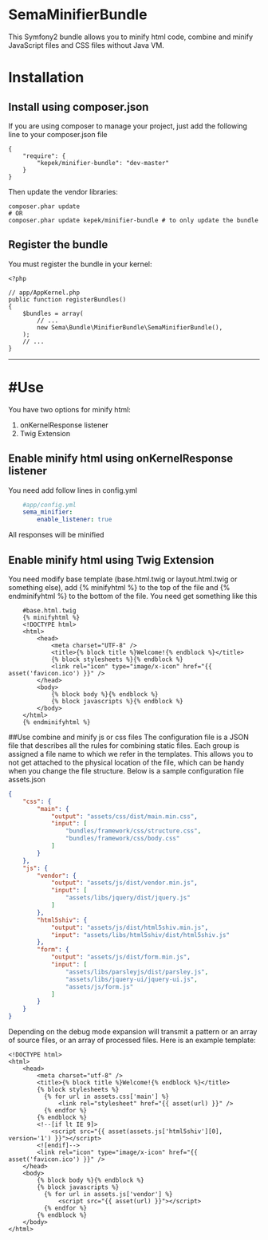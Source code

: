 # SemaMinifierBundle
This Symfony2 bundle allows you to minify html code, combine and minify JavaScript files and CSS files without Java VM.

Installation
============

## Install using composer.json
If you are using composer to manage your project, just add the following
line to your composer.json file

    {
        "require": {
        	"kepek/minifier-bundle": "dev-master"
        }
    }

Then update the vendor libraries:

```shell
composer.phar update
# OR
composer.phar update kepek/minifier-bundle # to only update the bundle
```


## Register the bundle

You must register the bundle in your kernel:

    <?php

    // app/AppKernel.php
    public function registerBundles()
    {
        $bundles = array(
            // ...
            new Sema\Bundle\MinifierBundle\SemaMinifierBundle(),
        );
        // ...
    }

-----------------------

#Use
===

You have two options for minify html:
1. onKernelResponse listener
2. Twig Extension

## Enable minify html using onKernelResponse listener
You need add follow lines in config.yml
```yml
    #app/config.yml
    sema_minifier:
        enable_listener: true
```
All responses will be minified

## Enable minify html using Twig Extension
You need modify base template (base.html.twig or layout.html.twig or something else), add {% minifyhtml %} to the top of the file and {% endminifyhtml %} to the bottom of the file.
You need get something like this
```twig
    #base.html.twig
    {% minifyhtml %}
    <!DOCTYPE html>
    <html>
        <head>
            <meta charset="UTF-8" />
            <title>{% block title %}Welcome!{% endblock %}</title>
            {% block stylesheets %}{% endblock %}
            <link rel="icon" type="image/x-icon" href="{{ asset('favicon.ico') }}" />
        </head>
        <body>
            {% block body %}{% endblock %}
            {% block javascripts %}{% endblock %}
        </body>
    </html>
    {% endminifyhtml %}
```
##Use combine and minify js or css files
The configuration file is a JSON file that describes all the rules for combining static files. Each group is assigned a file name to which we refer in the templates. This allows you to not get attached to the physical location of the file, which can be handy when you change the file structure. Below is a sample configuration file assets.json
```json
{
    "css": {
        "main": {
            "output": "assets/css/dist/main.min.css",
            "input": [
                "bundles/framework/css/structure.css",
                "bundles/framework/css/body.css"
            ]
        }
    },
    "js": {
        "vendor": {
            "output": "assets/js/dist/vendor.min.js",
            "input": [
                "assets/libs/jquery/dist/jquery.js"
            ]
        },
        "html5shiv": {
            "output": "assets/js/dist/html5shiv.min.js",
            "input": "assets/libs/html5shiv/dist/html5shiv.js"
        },
        "form": {
            "output": "assets/js/dist/form.min.js",
            "input": [
                "assets/libs/parsleyjs/dist/parsley.js",
                "assets/libs/jquery-ui/jquery-ui.js",
                "assets/js/form.js"
            ]
        }
    }
}
```
Depending on the debug mode expansion will transmit a pattern or an array of source files, or an array of processed files. Here is an example template:
```twig
<!DOCTYPE html>
<html>
    <head>
        <meta charset="utf-8" />
        <title>{% block title %}Welcome!{% endblock %}</title>
        {% block stylesheets %}
          {% for url in assets.css['main'] %}
              <link rel="stylesheet" href="{{ asset(url) }}" />
          {% endfor %}
        {% endblock %}
        <!--[if lt IE 9]>
            <script src="{{ asset(assets.js['html5shiv'][0], version='1') }}"></script>
        <![endif]-->
        <link rel="icon" type="image/x-icon" href="{{ asset('favicon.ico') }}" />
    </head>
    <body>
        {% block body %}{% endblock %}
        {% block javascripts %}
          {% for url in assets.js['vendor'] %}
              <script src="{{ asset(url) }}"></script>
          {% endfor %}
        {% endblock %}
    </body>
</html>
```
